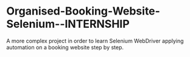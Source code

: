 # Organised-Booking-Website-Selenium--INTERNSHIP
A more complex project in order to learn Selenium WebDriver applying automation on a booking website step by step.
